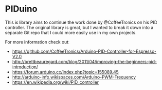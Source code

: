 # PIDuino

This is library aims to continue the work done by @CoffeeTronics on his PID controller. The original library is great, but I wanted to break it down into a separate Git repo that I could more easily use in my own projects.

For more information check out:

- https://github.com/CoffeeTronics/Arduino-PID-Controller-for-Espresso-V2.0
- http://brettbeauregard.com/blog/2011/04/improving-the-beginners-pid-introduction/
- https://forum.arduino.cc/index.php?topic=155089.45
- http://arduino-info.wikispaces.com/Arduino-PWM-Frequency
- https://en.wikipedia.org/wiki/PID_controller
